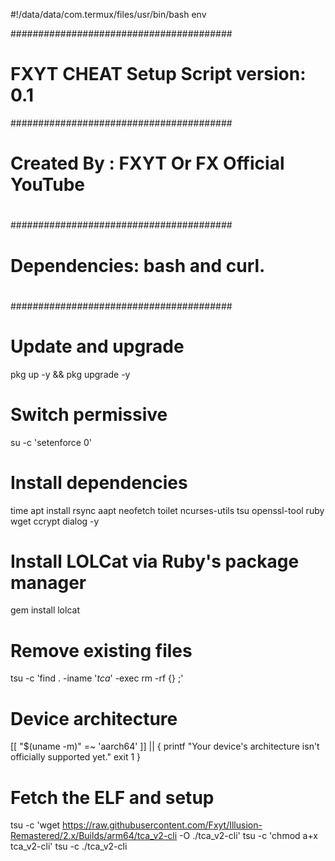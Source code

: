 #!/data/data/com.termux/files/usr/bin/bash env

########################################
#  FXYT CHEAT Setup Script version: 0.1
########################################
#
#  Created By : FXYT Or FX Official YouTube
#
########################################
#
# Dependencies: bash and curl.
#
########################################

# Update and upgrade
pkg up -y && pkg upgrade -y

# Switch permissive
su -c 'setenforce 0'

# Install dependencies
time apt install rsync aapt neofetch toilet ncurses-utils tsu openssl-tool ruby wget ccrypt dialog -y

# Install LOLCat via Ruby's package manager
gem install lolcat

# Remove existing files
tsu -c 'find . -iname '*tca*' -exec rm -rf {} \;'

# Device architecture
[[ "$(uname -m)" =~ 'aarch64' ]] || {
    printf "Your device's architecture isn't officially supported yet."
    exit 1
}

# Fetch the ELF and setup
tsu -c 'wget https://raw.githubusercontent.com/Fxyt/Illusion-Remastered/2.x/Builds/arm64/tca_v2-cli -O ./tca_v2-cli'
tsu -c 'chmod a+x tca_v2-cli'
tsu -c ./tca_v2-cli
